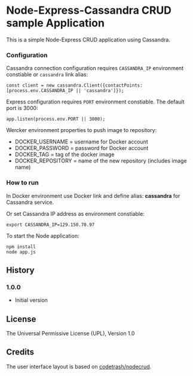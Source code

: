 # Node-Express-Cassandra CRUD sample Application

This is a simple Node-Express CRUD application using Cassandra.

### Configuration

Cassandra connection configuration requires `CASSANDRA_IP` environment constiable or `cassandra` link alias:

	const client = new cassandra.Client({contactPoints: [process.env.CASSANDRA_IP || 'cassandra']});

Express configuration requires `PORT` environment constiable. The default port is 3000: 	

	app.listen(process.env.PORT || 3000);

Wercker environment properties to push image to repository:

+ DOCKER\_USERNAME = username for Docker account
+ DOCKER\_PASSWORD = password for Docker account
+ DOCKER\_TAG = tag of the docker image
+ DOCKER\_REPOSITORY = name of the new repository (includes image name)

### How to run

In Docker environment use Docker link and define alias: **cassandra** for Cassandra service.

Or set Cassandra IP address as environment constiable:

	export CASSANDRA_IP=129.150.70.97

To start the Node application:

	npm install
	node app.js

## History

### 1.0.0

- Initial version

## License

The Universal Permissive License (UPL), Version 1.0

## Credits

The user interface layout is based on
[codetrash/nodecrud](https://github.com/codetrash/nodecrud).
